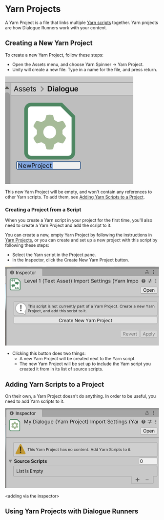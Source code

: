 # Yarn Projects

A Yarn Project is a file that links multiple [Yarn scripts](yarn-scripts.md) together. Yarn projects are how Dialogue Runners work with your content.

## Creating a New Yarn Project

To create a new Yarn Project, follow these steps:

* Open the Assets menu, and choose Yarn Spinner -&gt; Yarn Project.
* Unity will create a new file. Type in a name for the file, and press return.

![Creating a new Yarn script.](../../.gitbook/assets/yarn-spinner-unity-creating-yarn-project.png)

This new Yarn Project will be empty, and won't contain any references to other Yarn scripts. To add them, see [Adding Yarn Scripts to a Project](yarn-projects.md#adding-yarn-scripts-to-a-project).

### Creating a Project from a Script

When you create a Yarn script in your project for the first time, you'll also need to create a Yarn Project and add the script to it. 

You can create a new, empty Yarn Project by following the instructions in [Yarn Projects](yarn-projects.md#creating-a-new-yarn-project), or you can create and set up a new project with this script by following these steps:

* Select the Yarn script in the Project pane.
* In the Inspector, click the Create New Yarn Project button.

![The &apos;Create New Yarn Project&apos; button in the Inspector.](../../.gitbook/assets/yarn-spinner-unity-create-new-project-button.png)

* Clicking this button does two things:
  * A new Yarn Project will be created next to the Yarn script.
  * The new Yarn Project will be set up to include the Yarn script you created it from in its list of source scripts.

## Adding Yarn Scripts to a Project

On their own, a Yarn Project doesn't do anything. In order to be useful, you need to add Yarn scripts to it.

![When a Yarn Project has no scripts added to it, you&apos;ll see this warning in its Inspector.](../../.gitbook/assets/yarn-spinner-unity-empty-project.png)

&lt;adding via the inspector&gt;

## Using Yarn Projects with Dialogue Runners


